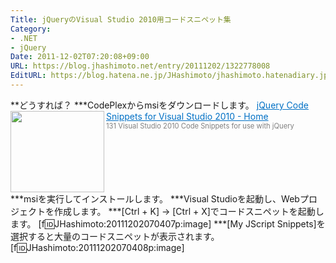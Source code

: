 ```yaml
---
Title: jQueryのVisual Studio 2010用コードスニペット集
Category:
- .NET
- jQuery
Date: 2011-12-02T07:20:08+09:00
URL: https://blog.jhashimoto.net/entry/20111202/1322778008
EditURL: https://blog.hatena.ne.jp/JHashimoto/jhashimoto.hatenadiary.jp/atom/entry/12921228815717257025
---
```


**どうすれば？
***CodePlexからmsiをダウンロードします。
<a href="http://jquerysnippets.codeplex.com/" target="_blank"><img class="alignleft" align="left" border="0" src="http://capture.heartrails.com/150x130/shadow?http://jquerysnippets.codeplex.com/" alt="" width="150" height="130" /></a><a style="color:#0070C5;" href="http://jquerysnippets.codeplex.com/" target="_blank">jQuery Code Snippets for Visual Studio 2010 - Home</a><a href="http://b.hatena.ne.jp/entry/http://jquerysnippets.codeplex.com/" target="_blank"><img border="0" src="http://b.hatena.ne.jp/entry/image/http://jquerysnippets.codeplex.com/" alt="" /></a><br><span style="color: #808080;font-size: 80%;">131 Visual Studio 2010 Code Snippets for use with jQuery</span><br style="clear:both;" />
***msiを実行してインストールします。
***Visual Studioを起動し、Webプロジェクトを作成します。
***[Ctrl + K] → [Ctrl + X]でコードスニペットを起動します。
[f:id:JHashimoto:20111202070407p:image]
***[My JScript Snippets]を選択すると大量のコードスニペットが表示されます。
[f:id:JHashimoto:20111202070408p:image]
